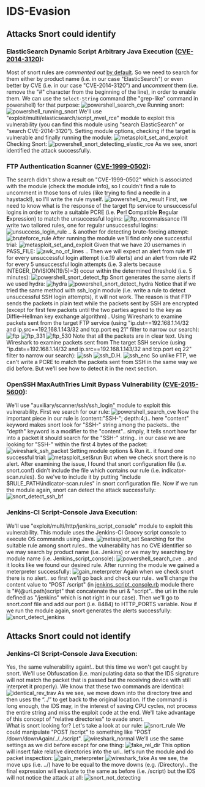 # **IDS-Evasion**
## **Attacks Snort could identify**
### ElasticSearch Dynamic Script Arbitrary Java Execution ([CVE-2014-3120](https://www.cve.mitre.org/cgi-bin/cvename.cgi?name=2014-3120)):
Most of snort rules are *commented out* [by default](https://www.snort.org/faq/why-are-rules-commented-out-by-default). So we need to search for them either by product name (i.e. in our case "ElasticSearch") or even better by CVE (i.e. in our case "CVE-2014-3120") and *uncomment* them (i.e. remove the "#" character from the beginning of the line), in order to enable them. We can use the `Select-String` command (the "grep-like" command in powershell) for that purpose:
![powershell_search_cve](screenshots/ElasticSearch/powershell_search_cve.png)
Running snort:
![powershell_running_snort](screenshots/ElasticSearch/powershell_running_snort.png)
We'll use "exploit/multi/elasticsearch/script_mvel_rce" module to exploit this vulnerability (you can find this module using "search ElasticSearch" or "search CVE-2014-3120").
Setting module options, checking if the target is vulnerable and finally running the module:
![metasploit_set_and_exploit](screenshots/ElasticSearch/metasploit_set_and_exploit.png)
Checking Snort:
![powershell_snort_detecting_elastic_rce](screenshots/ElasticSearch/powershell_snort_detecting_elastic_rce.png)
As we see, snort identified the attack successfully.

### FTP Authentication Scanner ([CVE-1999-0502](https://cve.mitre.org/cgi-bin/cvename.cgi?name=CVE-1999-0502)):
The search didn't show a result on "CVE-1999-0502" which is associated with the module (check the module info), so I couldn't find a rule to uncomment in those tons of rules (like trying to find a needle in a haystack!), so I'll write the rule myself.
![powershell_no_result](screenshots/FTP_login/powershell_no_result.png)
First, we need to know what is the response of the target ftp service to unsuccessful logins in order to write a suitable PCRE (i.e. **P**erl **C**ompatible **R**egular **E**xpression) to match the unsuccessful logins:
![ftp_reconnaissance](screenshots/FTP_login/ftp_reconnaissance.png)
I'll write two tailored rules, one for regular unsuccessful logins: 
![unsuccess_login_rule](screenshots/FTP_login/unsuccess_login_rule.png)
.. & another for detecting brute-forcing attempt:
![bruteforce_rule](screenshots/FTP_login/bruteforce_rule.png)
After running the module we'll find only one successful trial:
![metasploit_set_and_exploit](screenshots/FTP_login/metasploit_set_and_exploit.png)
Given that we have 20 usernames in PASS_FILE:
![awk_no_of_lines](screenshots/FTP_login/awk_no_of_lines.png)
.. Then we will expect an alert from rule #1 for every unsuccessful login attempt (i.e.19 alerts) and an alert from rule #2 for every 5 unsuccessful login attempts (i.e. 3 alerts because INTEGER_DIVISION(19/5)=3) occur within the determined threshold (i.e. 5 minutes):
![powershell_snort_detect_ftp](screenshots/FTP_login/powershell_snort_detect_ftp.png)
Snort generates the same alerts if we used hydra:
![hydra](screenshots/FTP_login/hydra.png)
![powershell_snort_detect_hydra](screenshots/FTP_login/powershell_snort_detect_hydra.png)
Notice that if we tried the same method with ssh_login module (i.e. write a rule to detect unsuccessful SSH login attempts), it will not work. The reason is that FTP sends the packets in plain text while the packets sent by SSH are encrypted (except for first few packets until the two parties agreed to the key as Diffie–Hellman key exchange algorithm) .
Using Wireshark to examine packets sent from the target FTP service (using "ip.dst==192.168.1.14/32 and ip.src==192.168.1.143/32 and tcp.port eq 21" filter to narrow our search):
![ftp](screenshots/FTP_login/ftp.png)
![ftp_331](screenshots/FTP_login/ftp_331.png)
![ftp_530](screenshots/FTP_login/ftp_530.png)
Note that all the packets are in clear text.
Using Wireshark to examine packets sent from The target SSH service (using "ip.dst==192.168.1.14/32 and ip.src==192.168.1.143/32 and tcp.port eq 22" filter to narrow our search):
![ssh](screenshots/FTP_login/ssh.png)
![ssh_D.H.](screenshots/FTP_login/ssh_D.H.png)
![ssh_enc](screenshots/FTP_login/ssh_enc.png)
So unlike FTP, we can't write a PCRE to match the packets sent from SSH in the same way we did before. But we'll see how to detect it in the next section.

### OpenSSH MaxAuthTries Limit Bypass Vulnerability ([CVE-2015-5600](https://cve.mitre.org/cgi-bin/cvename.cgi?name=CVE-2015-5600)):
We'll use "auxiliary/scanner/ssh/ssh_login" module to exploit this vulnerability. First we search for our rule:
![powershell_search_cve](screenshots/SSH_login/powershell_search_cve.png)
Now the important piece in our rule is (content:"SSH-"; depth:4;).. here "content" keyword makes snort look for "SSH-" string among the packets.. the "depth" keyword is a modifier to the "content".. simply, it tells snort how far into a packet it should search for the "SSH-" string.. in our case we are looking for "SSH-" within the first 4 bytes of the packet:
![wireshark_ssh_packet](screenshots/SSH_login/wireshark_ssh_packet.png)
Setting module options & Run it.. it found one successful trial:
![metasploit_set&run](screenshots/SSH_login/metasploit_set&run.png)
But when we check snort there is no alert. After examining the issue, I found that snort configuration file (i.e. snort.conf) didn’t include the file which contains our rule (i.e. indicator-scan.rules). So we've to include it by putting "include $RULE_PATH\indicator-scan.rules" in snort configuration file.
Now if we run the module again, snort can detect the attack successfully:
![snort_detect_ssh_bf](screenshots/SSH_login/snort_detect_ssh_bf.png)

### Jenkins-CI Script-Console Java Execution:
We'll use "exploit/multi/http/jenkins_script_console" module to exploit this vulnerability. This module uses the Jenkins-CI Groovy script console to execute OS commands using Java. 
![metasploit_set](screenshots/Jenkins/metasploit_set.png)
Searching for the suitable rule among snort rules.. the vulnerability has no CVE identifier so we may search by product name (i.e. Jenkins) or we may try searching by module name (i.e. Jenkins_script_console):
![powershell_search_cve](screenshots/Jenkins/powershell_search_cve.png)
.. and it looks like we found our desired rule.
After running the module we gained a meterpreter successfully:
![gain_meterpreter](screenshots/Jenkins/gain_meterpreter.png)
Again when we check snort there is no alert.. so first we'll go back and check our rule.. we'll change the content value to "POST /script" (in  [jenkins_script_console.rb](https://github.com/rapid7/metasploit-framework/blob/master/modules/exploits/multi/http/jenkins_script_console.rb) module there is "#{@uri.path}script" that concatenate the uri & "script".. the uri in the rule defined as "/jenkins" which is not right in our case).
Then we'll go to snort.conf file and add our port (i.e. 8484) to HTTP_PORTS variable.
Now if we run the module again, snort generates the alerts successfully:
![snort_detect_jenkins](screenshots/Jenkins/snort_detect_jenkins.png)

## **Attacks Snort could not identify**
### Jenkins-CI Script-Console Java Execution:
Yes, the same vulnerability again!.. but this time we won't get caught by snort. We'll use Obfuscation (i.e. manipulating data so that the IDS signature will not match the packet that is passed but the receiving device with still interpret it properly).
We know that these two commands are identical:
![identical_rev_trav](screenshots/Jenkins_2/identical_rev_trav.png)
As we see, we move down into the directory tree and then uses the “../” to get back to the original location.
If the command is long enough, the IDS may, in the interest of saving CPU cycles, not process the entire string and miss the exploit code at the end. We'll take advantage of this concept of "relative directories" to evade snort.  
What is snort looking for?  Let's take a look at our rule: 
![snort_rule](screenshots/Jenkins_2/snort_rule.png)
We could manipulate "POST /script" to something like "POST /down/downAgain/../../script".
![wireshark_normal](screenshots/Jenkins_2/wireshark_normal.png)
We'll use the same settings as we did before except for one thing:
![fake_rel_dir](screenshots/Jenkins_2/fake_rel_dir.png)
This option will insert fake relative directories into the uri.. let's run the module and do packet inspection:
![gain_meterpreter](screenshots/Jenkins_2/gain_meterpreter.png)
![wireshark_fake](screenshots/Jenkins_2/wireshark_fake.png)
As we see, the move ups (i.e. ../) have to be equal to the move downs (e.g. /Directory).. the final expression will evaluate to the same as before (i.e. /script) but the IDS will not notice the attack at all:
![snort_not_detecting](screenshots/Jenkins_2/snort_not_detecting.png)
